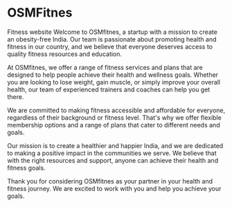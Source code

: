 # OSMFitnes
Fitness website
Welcome to OSMfitnes, a startup with a mission to create an obesity-free India. Our team is passionate about promoting health and fitness in our country, and we believe that everyone deserves access to quality fitness resources and education.

At OSMfitnes, we offer a range of fitness services and plans that are designed to help people achieve their health and wellness goals. Whether you are looking to lose weight, gain muscle, or simply improve your overall health, our team of experienced trainers and coaches can help you get there.

We are committed to making fitness accessible and affordable for everyone, regardless of their background or fitness level. That's why we offer flexible membership options and a range of plans that cater to different needs and goals.

Our mission is to create a healthier and happier India, and we are dedicated to making a positive impact in the communities we serve. We believe that with the right resources and support, anyone can achieve their health and fitness goals.

Thank you for considering OSMfitnes as your partner in your health and fitness journey. We are excited to work with you and help you achieve your goals.
